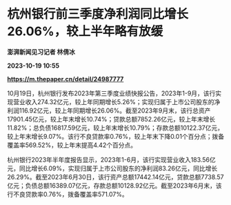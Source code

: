 # 杭州银行前三季度净利润同比增长26.06%，较上半年略有放缓
**澎湃新闻见习记者 林倩冰**

**2023-10-19 10:55**

**https://m.thepaper.cn/detail/24987777**

10月19日，杭州银行发布2023年第三季度业绩快报公告，2023年1-9月，该行实现营业收入274.32亿元，较上年同期增长5.26%；实现归属于上市公司股东的净利润116.92亿元，较上年同期增长26.06%。截至2023年9月末，该行总资产17901.45亿元，较上年末增长10.74%；贷款总额7852.26亿元，较上年末增长11.82%；总负债16817.59亿元，较上年末增长10.79%；存款总额10122.37亿元，较上年末增长9.07%。该行不良贷款率0.76%，较上年末下降0.01个百分点；拨备覆盖率569.52%，较上年末提高4.42个百分点。

杭州银行2023年半年度报告显示，2023年1-6月，该行实现营业收入183.56亿元，同比增长6.09%，实现归属于上市公司股东的净利润83.26亿元，同比增长26.29%。截至2023年6月30日，该行资产总额17442.14亿元，贷款总额7738.57亿元；负债总额16389.07亿元，存款总额10128.92亿元。截至2023年6月末，该行不良贷款率0.76%，拨备覆盖率571.07%。